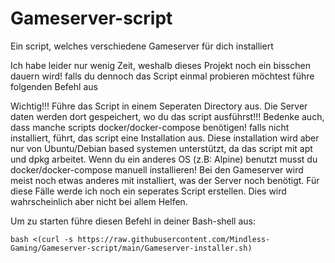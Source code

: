 # Gameserver-script
Ein script, welches verschiedene Gameserver für dich installiert


Ich habe leider nur wenig Zeit, weshalb dieses Projekt noch ein bisschen dauern wird!
falls du dennoch das Script einmal probieren möchtest führe folgenden Befehl aus

Wichtig!!! Führe das Script in einem Seperaten Directory aus. Die Server daten werden dort gespeichert, wo du das script ausführst!!! Bedenke auch, dass manche scripts docker/docker-compose benötigen! falls nicht installiert, führt, das script eine Installation aus. Diese installation wird aber nur von Ubuntu/Debian based systemen unterstützt, da das script mit apt und dpkg arbeitet.
Wenn du ein anderes OS (z.B: Alpine) benutzt musst du docker/docker-compose manuell installieren!
Bei den Gameserver wird meist noch etwas anderes mit installiert, was der Server noch benötigt. Für diese Fälle werde ich noch ein seperates Script erstellen. Dies wird wahrscheinlich aber nicht bei allem Helfen.


Um zu starten führe diesen Befehl in deiner Bash-shell aus:
```
bash <(curl -s https://raw.githubusercontent.com/Mindless-Gaming/Gameserver-script/main/Gameserver-installer.sh)
```
